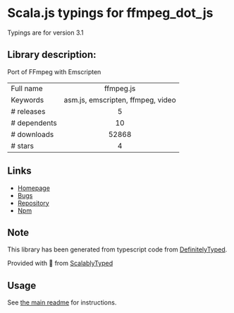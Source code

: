 
# Scala.js typings for ffmpeg_dot_js

Typings are for version 3.1

## Library description:
Port of FFmpeg with Emscripten

|                    |                 |
| ------------------ | :-------------: |
| Full name          | ffmpeg.js |
| Keywords           | asm.js, emscripten, ffmpeg, video |
| # releases         | 5 |
| # dependents       | 10 |
| # downloads        | 52868 |
| # stars            | 4 |

## Links
- [Homepage](https://github.com/Kagami/ffmpeg.js#readme)
- [Bugs](https://github.com/Kagami/ffmpeg.js/issues)
- [Repository](https://github.com/Kagami/ffmpeg.js)
- [Npm](https://www.npmjs.com/package/ffmpeg.js)
    


## Note
This library has been generated from typescript code from [DefinitelyTyped](https://definitelytyped.org).

Provided with :purple_heart: from [ScalablyTyped](https://github.com/oyvindberg/ScalablyTyped)

## Usage
See [the main readme](../../readme.md) for instructions.



